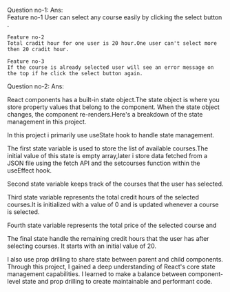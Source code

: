 Question no-1:
Ans:  
    Feature no-1
    User can select any course easily by clicking the select button .

    Feature no-2 
    Total cradit hour for one user is 20 hour.One user can't select more then 20 cradit hour.

    Feature no-3
    If the course is already selected user will see an error message on the top if he click the select button again.
  
  
Question no-2:
Ans:  
  
  React components has a built-in state object.The state object is where you store property values that belong to the component.
  When the state object changes, the component re-renders.Here's a breakdown of the state management in this project.
  
  In this project i primarily use useState hook to handle state management.
  
  The first state variable is used to store the list of available courses.The initial value of this state is empty array,later i store data fetched from a JSON file using the fetch API and the setcourses function within the useEffect hook.
  
  Second state variable keeps track of the courses that the user has selected.
  
  Third state variable represents the total credit hours of the selected courses.It is initialized with a value of 0 and is updated whenever a course is selected.
  
  Fourth state variable represents the total price of the selected course and 
  
  The final state handle the remaining credit hours that the user has after selecting courses.
  It starts with an initial value of 20.
  
  I also use prop drilling to share state between parent and child components.
  Through this project, I gained a deep understanding of React's core state management capabilities. I learned to make a balance between component-level state and prop drilling to create maintainable and performant code.














